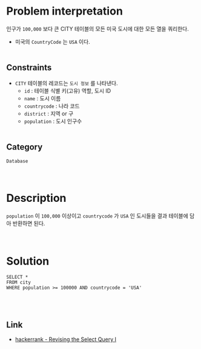# Problem interpretation
인구가 `100,000` 보다 큰 CITY 테이블의 모든 미국 도시에 대한 모든 열을 쿼리한다.
- 미국의 `CountryCode` 는 `USA` 이다.
<br/><br/>

## Constraints
- `CITY` 테이블의 레코드는 `도시 정보` 를 나타낸다.
    - `id` : 테이블 식별 키(고유) 역할, 도시 ID
    - `name` : 도시 이름
    - `countrycode` : 나라 코드
    - `district` : 지역 or 구
    - `population` : 도시 인구수
<br/><br/>

## Category
`Database`
<br/><br/><br/>

# Description
`population` 이 `100,000` 이상이고 `countrycode` 가 `USA` 인 도시들을 결과 테이블에 담아 반환하면 된다.
<br/><br/><br/>

# Solution
```mysql
SELECT *
FROM city
WHERE population >= 100000 AND countrycode = 'USA'
```
<br/><br/>

## Link
- [hackerrank - Revising the Select Query I](https://www.hackerrank.com/challenges/revising-the-select-query/problem)